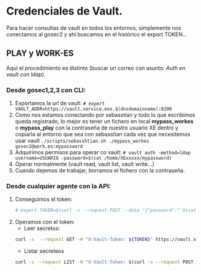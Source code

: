 # Credenciales de Vault.

Para hacer consultas de vault en todos los entornos, simplemente nos conectamos al gosec2 y ahí buscamos en el histórico el export TOKEN...

## PLAY y WORK-ES
Aquí el procedimiento es distinto (buscar un correo con asunto: _Auth en vault con ldap_).

### Desde gosec1,2,3 con CLI:
1. Exportamos la url de vault: `# export VAULT_ADDR=https://vault.service.eos.$(dnsdomainname):8200`
2. Como nos estamos conectando por sebasstian y todo lo que escribimos queda registrado, lo mejor es tener un fichero en local **mypass_workes** o **mypass_play** con la contraseña de nuestro usuario XE dentro y copiarla al entorno que sea con sebasstian cada vez que necesitemos usar vault
    `./scripts/sebasshtian.sh ./mypass_workes gosec2@work.es:mypassword`
3. Adquirimos permisos para operar co vault: `# vault auth -method=ldap username=USUARIO -password=$(cat /home/XExxxxx/mypassword)`
4. Operar normalmente (vault read, vault list, vault write...)
5. Cuando dejemos de trabajar, borramos el fichero con la contraseña.

### Desde cualquier agente con la API:
1. Conseguimos el token: 
    ~~~ bash
    # export TOKEN=$(curl -s --request POST --data '{"password":"'$(cat mipass_work_es)'"}' https://vault.service.eos.$(dnsdomainname):8200/v1/auth/ldap/login/$(whoami) | jq -r .auth.client_token)
    ~~~
2. Operamos con el token:
    * Leer secretos:
    ~~~ bash
    curl -s  --request GET -H "X-Vault-Token: ${TOKEN}" https://vault.service.eos.$(dnsdomainname):8200/v1/auth/ldap/login/$(whoami) | jq -r '.auth.client_token')" https://vault.service.eos.$(dnsdomainname):8200/v1/PATH/DE/VAULT/AL/SECRETO | jq -r '.data'
    ~~~
    * Listar secreteos
    ~~~ bash
    curl -s --request LIST -H "X-Vault-Token: $(curl -s --request POST --data '{"password":"'${PASSWORD}'"}' https://vault.service.eos.$(dnsdomainname):8200/v1/auth/ldap/login/$(whoami) | jq -r '.auth.client_token')" https://vault.service.eos.$(dnsdomainname):8200/v1/PATH/DE/VAULT | jq -r '.data.keys'
    ~~~